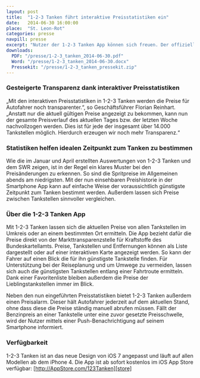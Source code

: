 ```yaml
---
layout: post
title:  "1-2-3 Tanken führt interaktive Preisstatistiken ein"
date:   2014-06-30 16:00:00
place:	"St. Leon-Rot"
categories: presse
navpill: presse
excerpt: "Nutzer der 1-2-3 Tanken App können sich freuen. Der offizielle Verbraucher-Informationsdienst der Markttransparenzstelle für Kraftstoffe führt mit der jetzt veröffentlichten Version 1.3 interaktive Preisstatistiken für seine Nutzer ein und erhöht damit nochmals die Transparenz bei Spritpreisen."
downloads:
  PDF: "/presse/1-2-3_tanken_2014-06-30.pdf"
  Word: "/presse/1-2-3_tanken_2014-06-30.docx"
  Pressekit: "/presse/1-2-3_tanken_pressekit.zip"
---
```


### Gesteigerte Transparenz dank interaktiver Preisstatistiken ###

„Mit den interaktiven Preisstatistiken in 1-2-3 Tanken werden die Preise für Autofahrer noch transparenter.“, so Geschäftsführer Florian Reinhart. „Anstatt nur die aktuell gültigen Preise angezeigt zu bekommen, kann nun der gesamte Preisverlauf des aktuellen Tages bzw. der letzten Woche nachvollzogen werden. Dies ist für jede der insgesamt über 14.000 Tankstellen möglich. Hierdurch erzeugen wir noch mehr Transparenz.“

### Statistiken helfen idealen Zeitpunkt zum Tanken zu bestimmen ###

Wie die im Januar und April erstellten Auswertungen von 1-2-3 Tanken und dem SWR zeigen, ist in der Regel ein klares Muster bei den Preisänderungen zu erkennen. So sind die Spritpreise im Allgemeinen abends am niedrigsten. Mit der nun einsehbaren Preishistorie in der Smartphone App kann auf einfache Weise der voraussichtlich günstigste Zeitpunkt zum Tanken bestimmt werden. Außerdem lassen sich Preise zwischen Tankstellen sinnvoller vergleichen.

### Über die 1-2-3 Tanken App ###

Mit 1-2-3 Tanken lassen sich die aktuellen Preise von allen Tankstellen im Umkreis oder an einem bestimmten Ort ermitteln. Die App bezieht dafür die Preise direkt von der Markttransparenzstelle für Kraftstoffe des Bundeskartellamts. Preise, Tankstellen und Entfernungen können als Liste dargestellt oder auf einer interaktiven Karte angezeigt werden. So kann der Fahrer auf einen Blick die für ihn günstigste Tankstelle finden. Für Unterstützung bei der Reiseplanung und um Umwege zu vermeiden, lassen sich auch die günstigsten Tankstellen entlang einer Fahrtroute ermitteln. Dank einer Favoritenliste bleiben außerdem die Preise der Lieblingstankstellen immer im Blick.

Neben den nun eingeführten Preisstatistiken bietet 1-2-3 Tanken außerdem einen Preisalarm. Dieser hält Autofahrer jederzeit auf dem aktuellen Stand, ohne dass diese die Preise ständig manuell abrufen müssen. Fällt der Benzinpreis an einer Tankstelle unter eine zuvor gesetzte Preisschwelle, wird der Nutzer mittels einer Push-Benachrichtigung auf seinem Smartphone informiert.

### Verfügbarkeit ###

1-2-3 Tanken ist an das neue Design von iOS 7 angepasst und läuft auf allen
Modellen ab dem iPhone 4. Die App ist ab sofort kostenlos im iOS App Store
verfügbar: [http://AppStore.com/123Tanken][store]


[store]:    http://AppStore.com/123Tanken
